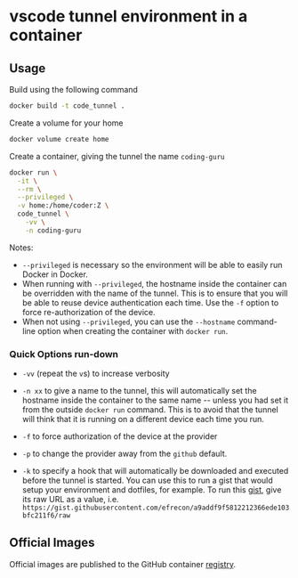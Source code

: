 # vscode tunnel environment in a container

## Usage

Build using the following command

```bash
docker build -t code_tunnel .
```

Create a volume for your home

```bash
docker volume create home
```

Create a container, giving the tunnel the name `coding-guru`

```bash
docker run \
  -it \
  --rm \
  --privileged \
  -v home:/home/coder:Z \
  code_tunnel \
    -vv \
    -n coding-guru
```

Notes:

+ `--privileged` is necessary so the environment will be able to easily run
  Docker in Docker.
+ When running with `--privileged`, the hostname inside the container can be
  overridden with the name of the
  tunnel. This is to ensure that you will be able to reuse device authentication
  each time. Use the `-f` option to force re-authorization of the device.
+ When not using `--privileged`, you can use the `--hostname` command-line option
  when creating the container with `docker run`.

### Quick Options run-down

+ `-vv` (repeat the `v`s) to increase verbosity
+ `-n xx` to give a name to the tunnel, this will automatically set the hostname
  inside the container to the same name -- unless you had set it from the
  outside `docker run` command. This is to avoid that the tunnel will think that
  it is running on a different device each time you run.
+ `-f` to force authorization of the device at the provider
+ `-p` to change the provider away from the `github` default.
+ `-k` to specify a hook that will automatically be downloaded and executed
  before the tunnel is started. You can use this to run a gist that would setup
  your environment and dotfiles, for example. To run this [gist], give its raw
  URL as a value, i.e.
  `https://gist.githubusercontent.com/efrecon/a9addf9f5812212366ede103bfc211f6/raw`

  [gist]: https://gist.github.com/efrecon/a9addf9f5812212366ede103bfc211f6

## Official Images

Official images are published to the GitHub container [registry].

  [registry]: https://github.com/efrecon/devenv-code-tunnel/pkgs/container/devenv-code-tunnel-alpine
